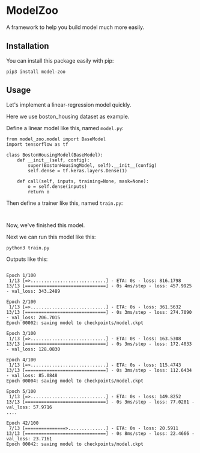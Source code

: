 # ModelZoo

A framework to help you build model much more easily.

## Installation

You can install this package easily with pip:

```
pip3 install model-zoo
```

## Usage

Let's implement a linear-regression model quickly.

Here we use boston_housing dataset as example.

Define a linear model like this, named `model.py`:

```
from model_zoo.model import BaseModel
import tensorflow as tf

class BostonHousingModel(BaseModel):
    def __init__(self, config):
        super(BostonHousingModel, self).__init__(config)
        self.dense = tf.keras.layers.Dense(1)

    def call(self, inputs, training=None, mask=None):
        o = self.dense(inputs)
        return o

```

Then define a trainer like this, named `train.py`:

```


```

Now, we've finished this model.

Next we can run this model like this:

```
python3 train.py
```

Outputs like this:

```

Epoch 1/100
 1/13 [=>............................] - ETA: 0s - loss: 816.1798
13/13 [==============================] - 0s 4ms/step - loss: 457.9925 - val_loss: 343.2489

Epoch 2/100
 1/13 [=>............................] - ETA: 0s - loss: 361.5632
13/13 [==============================] - 0s 3ms/step - loss: 274.7090 - val_loss: 206.7015
Epoch 00002: saving model to checkpoints/model.ckpt

Epoch 3/100
 1/13 [=>............................] - ETA: 0s - loss: 163.5308
13/13 [==============================] - 0s 3ms/step - loss: 172.4033 - val_loss: 128.0830

Epoch 4/100
 1/13 [=>............................] - ETA: 0s - loss: 115.4743
13/13 [==============================] - 0s 3ms/step - loss: 112.6434 - val_loss: 85.0848
Epoch 00004: saving model to checkpoints/model.ckpt

Epoch 5/100
 1/13 [=>............................] - ETA: 0s - loss: 149.8252
13/13 [==============================] - 0s 3ms/step - loss: 77.0281 - val_loss: 57.9716
....

Epoch 42/100
 7/13 [===============>..............] - ETA: 0s - loss: 20.5911
13/13 [==============================] - 0s 8ms/step - loss: 22.4666 - val_loss: 23.7161
Epoch 00042: saving model to checkpoints/model.ckpt
```

